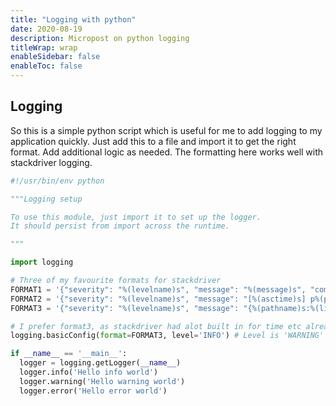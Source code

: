 ```yaml
---
title: "Logging with python"
date: 2020-08-19
description: Micropost on python logging
titleWrap: wrap
enableSidebar: false
enableToc: false
---
```


## Logging

So this is a simple python script which is useful for me to add logging to my application quickly. Just add this to a file and import it to get the right format.  Add additional logic as needed.  The formatting here works well with stackdriver logging.

```python
#!/usr/bin/env python

"""Logging setup

To use this module, just import it to set up the logger.
It should persist from import across the runtime.

"""

import logging

# Three of my favourite formats for stackdriver
FORMAT1 = '{"severity": "%(levelname)s", "message": "%(message)s", "component": "%(component)s"}'
FORMAT2 = '{"severity": "%(levelname)s", "message": "[%(asctime)s] p%(process)s {%(pathname)s:%(lineno)d} %(levelname)s - %(message)s"}'
FORMAT3 = '{"severity": "%(levelname)s", "message": "{%(pathname)s:%(lineno)d} - %(message)s"}'

# I prefer format3, as stackdriver had alot built in for time etc already 
logging.basicConfig(format=FORMAT3, level='INFO') # Level is 'WARNING' by default

if __name__ == '__main__':
  logger = logging.getLogger(__name__)
  logger.info('Hello info world')
  logger.warning('Hello warning world')
  logger.error('Hello error world')
```
